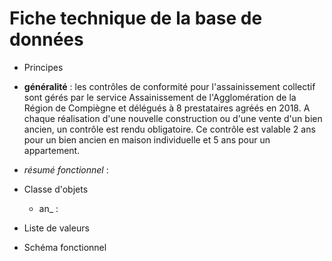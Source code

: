 # Fiche technique de la base de données #

* Principes
 
 * **généralité** :
 les contrôles de conformité pour l'assainissement collectif sont gérés par le service Assainissement de l'Agglomération de la   
 Région de Compiègne et délégués à 8 prestataires agréés en 2018. A chaque réalisation d'une nouvelle construction ou d'une vente 
 d'un bien ancien, un contrôle est rendu obligatoire. Ce contrôle est valable 2 ans pour un bien ancien en maison individuelle et 5 
 ans pour un appartement.
 
 
 * *résumé fonctionnel* :

 

* Classe d'objets

  * an_ :
  

* Liste de valeurs

* Schéma fonctionnel

